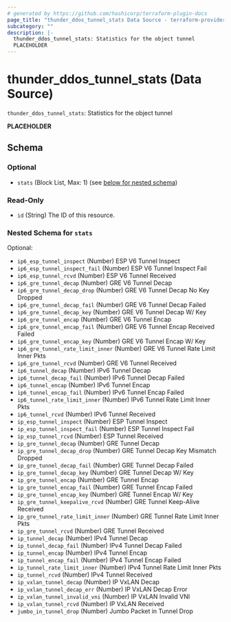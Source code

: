 ```yaml
---
# generated by https://github.com/hashicorp/terraform-plugin-docs
page_title: "thunder_ddos_tunnel_stats Data Source - terraform-provider-thunder"
subcategory: ""
description: |-
  thunder_ddos_tunnel_stats: Statistics for the object tunnel
  PLACEHOLDER
---
```


# thunder_ddos_tunnel_stats (Data Source)

`thunder_ddos_tunnel_stats`: Statistics for the object tunnel

__PLACEHOLDER__



<!-- schema generated by tfplugindocs -->
## Schema

### Optional

- `stats` (Block List, Max: 1) (see [below for nested schema](#nestedblock--stats))

### Read-Only

- `id` (String) The ID of this resource.

<a id="nestedblock--stats"></a>
### Nested Schema for `stats`

Optional:

- `ip6_esp_tunnel_inspect` (Number) ESP V6 Tunnel Inspect
- `ip6_esp_tunnel_inspect_fail` (Number) ESP V6 Tunnel Inspect Fail
- `ip6_esp_tunnel_rcvd` (Number) ESP V6 Tunnel Received
- `ip6_gre_tunnel_decap` (Number) GRE V6 Tunnel Decap
- `ip6_gre_tunnel_decap_drop` (Number) GRE V6 Tunnel Decap No Key Dropped
- `ip6_gre_tunnel_decap_fail` (Number) GRE V6 Tunnel Decap Failed
- `ip6_gre_tunnel_decap_key` (Number) GRE V6 Tunnel Decap W/ Key
- `ip6_gre_tunnel_encap` (Number) GRE V6 Tunnel Encap
- `ip6_gre_tunnel_encap_fail` (Number) GRE V6 Tunnel Encap Received Failed
- `ip6_gre_tunnel_encap_key` (Number) GRE V6 Tunnel Encap W/ Key
- `ip6_gre_tunnel_rate_limit_inner` (Number) GRE V6 Tunnel Rate Limit Inner Pkts
- `ip6_gre_tunnel_rcvd` (Number) GRE V6 Tunnel Received
- `ip6_tunnel_decap` (Number) IPv6 Tunnel Decap
- `ip6_tunnel_decap_fail` (Number) IPv6 Tunnel Decap Failed
- `ip6_tunnel_encap` (Number) IPv6 Tunnel Encap
- `ip6_tunnel_encap_fail` (Number) IPv6 Tunnel Encap Failed
- `ip6_tunnel_rate_limit_inner` (Number) IPv6 Tunnel Rate Limit Inner Pkts
- `ip6_tunnel_rcvd` (Number) IPv6 Tunnel Received
- `ip_esp_tunnel_inspect` (Number) ESP Tunnel Inspect
- `ip_esp_tunnel_inspect_fail` (Number) ESP Tunnel Inspect Fail
- `ip_esp_tunnel_rcvd` (Number) ESP Tunnel Received
- `ip_gre_tunnel_decap` (Number) GRE Tunnel Decap
- `ip_gre_tunnel_decap_drop` (Number) GRE Tunnel Decap Key Mismatch Dropped
- `ip_gre_tunnel_decap_fail` (Number) GRE Tunnel Decap Failed
- `ip_gre_tunnel_decap_key` (Number) GRE Tunnel Decap W/ Key
- `ip_gre_tunnel_encap` (Number) GRE Tunnel Encap
- `ip_gre_tunnel_encap_fail` (Number) GRE Tunnel Encap Failed
- `ip_gre_tunnel_encap_key` (Number) GRE Tunnel Encap W/ Key
- `ip_gre_tunnel_keepalive_rcvd` (Number) GRE Tunnel Keep-Alive Received
- `ip_gre_tunnel_rate_limit_inner` (Number) GRE Tunnel Rate Limit Inner Pkts
- `ip_gre_tunnel_rcvd` (Number) GRE Tunnel Received
- `ip_tunnel_decap` (Number) IPv4 Tunnel Decap
- `ip_tunnel_decap_fail` (Number) IPv4 Tunnel Decap Failed
- `ip_tunnel_encap` (Number) IPv4 Tunnel Encap
- `ip_tunnel_encap_fail` (Number) IPv4 Tunnel Encap Failed
- `ip_tunnel_rate_limit_inner` (Number) IPv4 Tunnel Rate Limit Inner Pkts
- `ip_tunnel_rcvd` (Number) IPv4 Tunnel Received
- `ip_vxlan_tunnel_decap` (Number) IP VxLAN Decap
- `ip_vxlan_tunnel_decap_err` (Number) IP VxLAN Decap Error
- `ip_vxlan_tunnel_invalid_vni` (Number) IP VxLAN Invalid VNI
- `ip_vxlan_tunnel_rcvd` (Number) IP VxLAN Received
- `jumbo_in_tunnel_drop` (Number) Jumbo Packet in Tunnel Drop


